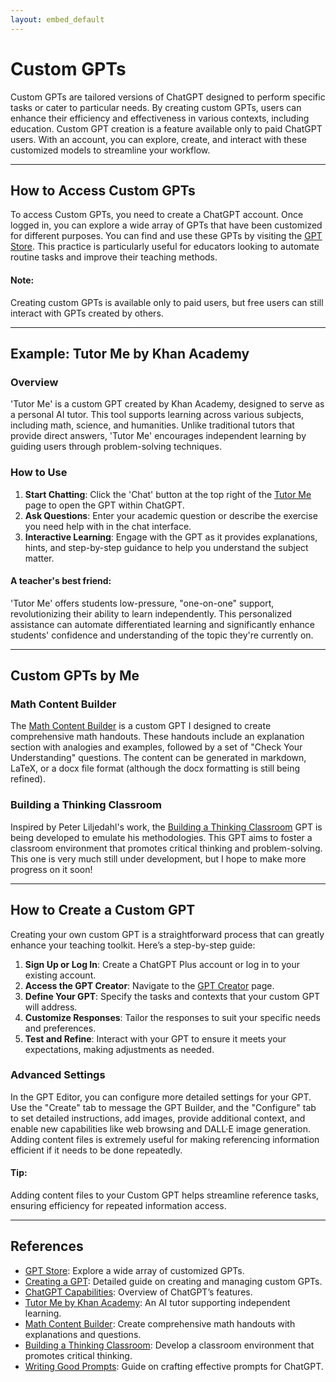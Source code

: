 ```yaml
---
layout: embed_default
---
```


# Custom GPTs

Custom GPTs are tailored versions of ChatGPT designed to perform specific tasks or cater to particular needs. By creating custom GPTs, users can enhance their efficiency and effectiveness in various contexts, including education. Custom GPT creation is a feature available only to paid ChatGPT users. With an account, you can explore, create, and interact with these customized models to streamline your workflow.

* * *

## How to Access Custom GPTs

To access Custom GPTs, you need to create a ChatGPT account. Once logged in, you can explore a wide array of GPTs that have been customized for different purposes. You can find and use these GPTs by visiting the [GPT Store](https://chatgpt.com/gpts). This practice is particularly useful for educators looking to automate routine tasks and improve their teaching methods.

<div class="alert alert-block alert-info">
<h4>Note:</h4> Creating custom GPTs is available only to paid users, but free users can still interact with GPTs created by others.
</div>

* * *

## Example: Tutor Me by Khan Academy

### Overview

'Tutor Me' is a custom GPT created by Khan Academy, designed to serve as a personal AI tutor. This tool supports learning across various subjects, including math, science, and humanities. Unlike traditional tutors that provide direct answers, 'Tutor Me' encourages independent learning by guiding users through problem-solving techniques.

### How to Use

1. **Start Chatting**: Click the 'Chat' button at the top right of the [Tutor Me](https://chatgpt.com/g/g-hRCqiqVlM-tutor-me) page to open the GPT within ChatGPT.
2. **Ask Questions**: Enter your academic question or describe the exercise you need help with in the chat interface.
3. **Interactive Learning**: Engage with the GPT as it provides explanations, hints, and step-by-step guidance to help you understand the subject matter.

<div class="alert alert-block alert-info">
<h4>A teacher's best friend:</h4> 'Tutor Me' offers students low-pressure, "one-on-one" support, revolutionizing their ability to learn independently. This personalized assistance can automate differentiated learning and significantly enhance students' confidence and understanding of the topic they're currently on.
</div>

* * *

## Custom GPTs by Me

### Math Content Builder

The [Math Content Builder](https://chatgpt.com/g/g-38NiEiNWQ-math-content-builder) is a custom GPT I designed to create comprehensive math handouts. These handouts include an explanation section with analogies and examples, followed by a set of "Check Your Understanding" questions. The content can be generated in markdown, LaTeX, or a docx file format (although the docx formatting is still being refined).

### Building a Thinking Classroom

Inspired by Peter Liljedahl's work, the [Building a Thinking Classroom](https://chatgpt.com/g/g-DTEvkoQnU-building-thinking-classrooms) GPT is being developed to emulate his methodologies. This GPT aims to foster a classroom environment that promotes critical thinking and problem-solving. This one is very much still under development, but I hope to make more progress on it soon!

* * *

## How to Create a Custom GPT

Creating your own custom GPT is a straightforward process that can greatly enhance your teaching toolkit. Here’s a step-by-step guide:

1. **Sign Up or Log In**: Create a ChatGPT Plus account or log in to your existing account.
2. **Access the GPT Creator**: Navigate to the [GPT Creator](https://help.openai.com/en/articles/8554397-creating-a-gpt) page.
3. **Define Your GPT**: Specify the tasks and contexts that your custom GPT will address.
4. **Customize Responses**: Tailor the responses to suit your specific needs and preferences.
5. **Test and Refine**: Interact with your GPT to ensure it meets your expectations, making adjustments as needed.

### Advanced Settings

In the GPT Editor, you can configure more detailed settings for your GPT. Use the "Create" tab to message the GPT Builder, and the "Configure" tab to set detailed instructions, add images, provide additional context, and enable new capabilities like web browsing and DALL·E image generation. Adding content files is extremely useful for making referencing information efficient if it needs to be done repeatedly.

<div class="alert alert-block alert-info">
<h4>Tip:</h4> Adding content files to your Custom GPT helps streamline reference tasks, ensuring efficiency for repeated information access.
</div>

* * *

## References

- [GPT Store](https://chatgpt.com/gpts): Explore a wide array of customized GPTs.
- [Creating a GPT](https://help.openai.com/en/articles/8554397-creating-a-gpt): Detailed guide on creating and managing custom GPTs.
- [ChatGPT Capabilities](https://help.openai.com/en/articles/9260256-chatgpt-capabilities-overview): Overview of ChatGPT’s features.
- [Tutor Me by Khan Academy](https://chatgpt.com/g/g-hRCqiqVlM-tutor-me): An AI tutor supporting independent learning.
- [Math Content Builder](https://chatgpt.com/g/g-38NiEiNWQ-math-content-builder): Create comprehensive math handouts with explanations and questions.
- [Building a Thinking Classroom](https://chatgpt.com/g/g-DTEvkoQnU-building-thinking-classrooms): Develop a classroom environment that promotes critical thinking.
- [Writing Good Prompts](https://teaghan.github.io/AI-Enhanced-Education/md_files/writing_prompts.html): Guide on crafting effective prompts for ChatGPT.